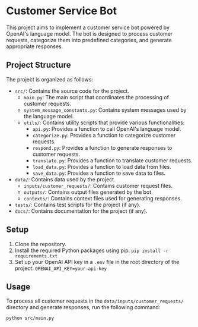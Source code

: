 # Customer Service Bot

This project aims to implement a customer service bot powered by OpenAI's language model. The bot is designed to process customer requests, categorize them into predefined categories, and generate appropriate responses.

## Project Structure

The project is organized as follows:

- `src/`: Contains the source code for the project.
  - `main.py`: The main script that coordinates the processing of customer requests.
  - `system_message_constants.py`: Contains system messages used by the language model.
  - `utils/`: Contains utility scripts that provide various functionalities:
    - `api.py`: Provides a function to call OpenAI's language model.
    - `categorize.py`: Provides a function to categorize customer requests.
    - `respond.py`: Provides a function to generate responses to customer requests.
    - `translate.py`: Provides a function to translate customer requests.
    - `load_data.py`: Provides a function to load data from files.
    - `save_data.py`: Provides a function to save data to files.
- `data/`: Contains data used by the project.
  - `inputs/customer_requests/`: Contains customer request files.
  - `outputs/`: Contains output files generated by the bot.
  - `contexts/`: Contains context files used for generating responses.
- `tests/`: Contains test scripts for the project (if any).
- `docs/`: Contains documentation for the project (if any).

## Setup

1. Clone the repository.
2. Install the required Python packages using pip: `pip install -r requirements.txt`
3. Set up your OpenAI API key in a `.env` file in the root directory of the project: `OPENAI_API_KEY=your-api-key`

## Usage

To process all customer requests in the `data/inputs/customer_requests/` directory and generate responses, run the following command:

```bash
python src/main.py



